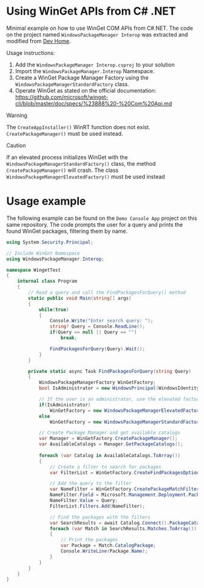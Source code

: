 # Using WinGet APIs from C# .NET
Minimal example on how to use WinGet COM APIs from C#.NET. 
The code on the project named `WindowsPackageManager Interop` was extracted and modified from [Dev Home](https://github.com/microsoft/devhome/).

Usage instructions:
1. Add the `WindowsPackageManager Interop.csproj` to your solution
2. Import the `WindowsPackageManager.Interop` Namespace.
3. Create a WinGet Package Manager Factory using the `WindowsPackageManagerStandardFactory` class.
4. Operate WinGet as stated on the official documentation: https://github.com/microsoft/winget-cli/blob/master/doc/specs/%23888%20-%20Com%20Api.md
> [!WARNING]  
> The `CreateAppInstaller()` WinRT function does not exist. `CreatePackageManager()` must be used instead.

> [!CAUTION]  
> If an elevated process initializes WinGet with the `WindowsPackageManagerStandardFactory()` class, the method `CreatePackageManager()` will crash. The class `WindowsPackageManagerElevatedFactory()` must be used instead


# Usage example
The following example can be found on the `Demo Console App` project on this same repository.
The code prompts the user for a query and prints the found WinGet packages, filtering them by name.
```cs
using System.Security.Principal;

// Include WinGet Namespace
using WindowsPackageManager.Interop;

namespace WingetTest
{
    internal class Program
    {
        // Read a query and call the FindPackagesForQuery() method
        static public void Main(string[] args)
        {
            while(true)
            {
                Console.Write("Enter search query: ");
                string? Query = Console.ReadLine();
                if(Query == null || Query == "")
                    break;

                FindPackagesForQuery(Query).Wait();
            }
        }

        private static async Task FindPackagesForQuery(string Query)
        {   
            WindowsPackageManagerFactory WinGetFactory;
            bool IsAdministrator = new WindowsPrincipal(WindowsIdentity.GetCurrent()).IsInRole(WindowsBuiltInRole.Administrator);

            // If the user is an administrator, use the elevated factory. Otherwhise COM will crash
            if(IsAdministrator)
                WinGetFactory = new WindowsPackageManagerElevatedFactory();
            else
                WinGetFactory = new WindowsPackageManagerStandardFactory();

            // Create Package Manager and get available catalogs
            var Manager = WinGetFactory.CreatePackageManager();
            var AvailableCatalogs = Manager.GetPackageCatalogs();
                        
            foreach (var Catalog in AvailableCatalogs.ToArray())
            {
                // Create a filter to search for packages
                var FilterList = WinGetFactory.CreateFindPackagesOptions();

                // Add the query to the filter
                var NameFilter = WinGetFactory.CreatePackageMatchFilter();
                NameFilter.Field = Microsoft.Management.Deployment.PackageMatchField.Name;
                NameFilter.Value = Query;
                FilterList.Filters.Add(NameFilter);

                // Find the packages with the filters
                var SearchResults = await Catalog.Connect().PackageCatalog.FindPackagesAsync(FilterList);
                foreach (var Match in SearchResults.Matches.ToArray())
                {
                    // Print the packages
                    var Package = Match.CatalogPackage;
                    Console.WriteLine(Package.Name);
                }
            }
        }
    }
}

```
